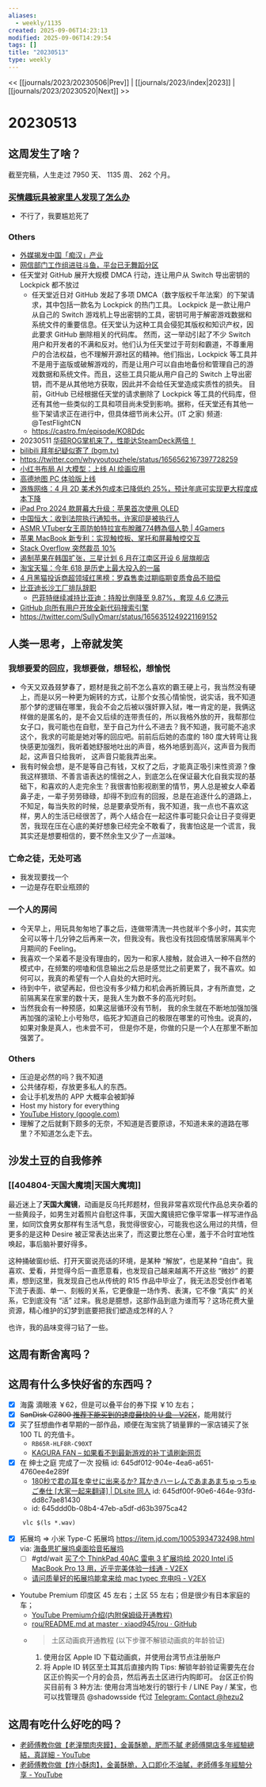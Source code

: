 ```yaml
---
aliases:
  - weekly/1135
created: 2025-09-06T14:23:13
modified: 2025-09-06T14:29:54
tags: []
title: "20230513"
type: weekly
---
```


<< [[journals/2023/20230506|Prev]] | [[journals/2023/index|2023]] | [[journals/2023/20230520|Next]] >>

# 20230513

## 这周发生了啥？

截至完稿，人生走过 7950 天、 1135 周、 262 个月。

### [买情趣玩具被家里人发现了怎么办](https://www.zhihu.com/question/535129193)

- 不行了，我要尴尬死了

### Others

  - [外媒揭发中国「痴汉」产业](https://t.me/OutsightChina/4318)
  - [网信部门工作组进驻斗鱼，平台已无舞蹈分区](https://readhub.cn/topic/8pCV9d1mASf)
  - 任天堂对 GitHub 展开大规模 DMCA 行动，连让用户从 Switch 导出密钥的 Lockpick 都不放过
    - 任天堂近日对 GitHub 发起了多项 DMCA（数字版权千年法案）的下架请求，其中包括一款名为 Lockpick 的热门工具。
      Lockpick 是一款让用户从自己的 Switch 游戏机上导出密钥的工具，密钥可用于解密游戏数据和系统文件的重要信息。任天堂认为这种工具会侵犯其版权和知识产权，因此要求 GitHub 删除相关的代码库。
      然而，这一举动引起了不少 Switch 用户和开发者的不满和反对。他们认为任天堂过于苛刻和霸道，不尊重用户的合法权益，也不理解开源社区的精神。他们指出，Lockpick 等工具并不是用于盗版或破解游戏的，而是让用户可以自由地备份和管理自己的游戏数据和系统文件。而且，这些工具只能从用户自己的 Switch 上导出密钥，而不是从其他地方获取，因此并不会给任天堂造成实质性的损失。
      目前，GitHub 已经根据任天堂的请求删除了 Lockpick 等工具的代码库，但还有其他一些类似的工具和项目尚未受到影响。据称，任天堂还有其他一些下架请求正在进行中，但具体细节尚未公开。(IT 之家)
      频道: @TestFlightCN
    - https://castro.fm/episode/KO8Ddc
  - 20230511 [华硕ROG掌机来了，性能达SteamDeck两倍！](https://api.xiaoheihe.cn/v3/bbs/app/api/web/share?link_id=103759798)
  - [bilibili 拜年纪疑似寄了 (bgm.tv)](https://bgm.tv/group/topic/381719)
  - https://twitter.com/whyyoutouzhele/status/1656562167397728259
- [小红书布局 AI 大模型：上线 AI 绘画应用](https://readhub.cn/topic/8pzsI178DqJ)
- [高德地图 PC 体验版上线](https://readhub.cn/topic/8pAlqhBxLqJ)
- [游族网络：4 月 2D 美术外包成本已降低约 25%，预计年底可实现更大程度成本下降](https://readhub.cn/topic/8pBq6MKUZB1)
- [iPad Pro 2024 款屏幕大升级：苹果首次使用 OLED](https://readhub.cn/topic/8pBW7E42qAp)
- [中国恒大：收到法院执行通知书，许家印是被执行人](https://readhub.cn/topic/8pJFhmugiq7)
- [ASMR VTuber女王周防帕特拉宣布脫離774轉為個人勢 | 4Gamers](https://www.4gamers.com.tw/news/detail/57980/suou-patra--leave-the-original-company)
- [苹果 MacBook 新专利：实现触控板、掌托和屏幕触控交互](https://readhub.cn/topic/8pIEdEWL9dp)
- [Stack Overflow 突然裁员 10%](https://readhub.cn/topic/8pHVZoYiMAE)
- [遏制苹果在韩国扩张，三星计划 6 月在江南区开设 6 层旗舰店](https://readhub.cn/topic/8pIEKnVMvvC)
- [淘宝天猫：今年 618 是历史上最大投入的一届](https://readhub.cn/topic/8pFVF66hXFa)
- [4 月黑猫投诉商超领域红黑榜：罗森售卖过期临期变质食品不赔偿](https://readhub.cn/topic/8pFO9W2h75T)
- [比亚迪长沙工厂排队辞职](https://readhub.cn/topic/8pCo7wy0ksr)
  - [巴菲特继续减持比亚迪：持股比例降至 9.87%，套现 4.6 亿港元](https://readhub.cn/topic/8pCH3az1dsb)
- [GitHub 向所有用户开放全新代码搜索引擎](https://readhub.cn/topic/8pEbInjl1DR)
- https://twitter.com/SullyOmarr/status/1656351249221169152

## 人类一思考，上帝就发笑

### 我想要爱的回应，我想要做，想轻松，想愉悦

  - 今天又双叒叕梦春了，题材是我之前不怎么喜欢的霸王硬上弓，我当然没有硬上，而是以另一种更为婉转的方式，让那个女孩心情愉悦，说实话，我不知道那个梦的逻辑在哪里，我会不会之后被以强奸罪入狱，唯一肯定的是，我俩这样做的是匿名的，是不会又后续的连带责任的，所以我格外放的开，我帮那位女子口，我可能也在自慰，至于自己为什么不进去？我不知道，我可能不追求这个，我求的可能是她对等的回应吧。前前后后她的态度的 180 度大转弯让我快感更加强烈，我听着她舒服地吐出的声音，格外地感到高兴，这声音为我而起，这声音只给我听， 这声音只能我弄出来。
  - 我有时候会想，是不是等自己有钱，又权了之后，才能真正吸引来性资源？像我这样猥琐、不善言语表达的懦弱之人，到底怎么在保证最大化自我实现的基础下，和喜欢的人走完余生？我很害怕影视剧里的情节，男人总是被女人牵着鼻子走，一辈子劳劳碌碌，却得不到应有的回报，总是在追逐什么的道路上，不知足，每当失败的时候，总是要承受所有，我不知道，我一点也不喜欢这样，男人的生活已经很苦了，两个人结合在一起这件事可能只会让日子变得更苦，我现在压在心底的美好想象已经完全不敢看了，我害怕这是一个谎言，我其实还是想要相信的，要不然余生又少了一点滋味。

### 亡命之徒，无处可逃

- 我发现要找一个
- 一边是存在职业瓶颈的

### 一个人的房间

- 今天早上，用玩具匆匆地了事之后，连做带清洗一共也就半个多小时，其实完全可以等十几分钟之后再来一次，但我没有。我也没有找回疫情居家隔离半个月期间的 Feeling。
- 我喜欢一个呆着不是没有理由的，因为一和家人接触，就会进入一种不自然的模式中，在频繁的唠嗑和信息输出之后总是感觉比之前更累了，我不喜欢。如何可以，我真的希望有一个人自处的大把时光。
- 待到中午，欲望再起，但也没有多少精力和机会再折腾玩具，才有所直觉，之前隔离呆在家里的数十天，是我人生为数不多的高光时刻。
- 当然我会有一种预感，如果这层循环没有节制， 我的余生就在不断地加强加强再加强的滚轮上小号殆尽，临死才知道自己的极限在哪里的可怜虫。说真的，如果对象是真人，也未尝不可， 但是你不是，你做的只是一个人在那里不断加强罢了。

### Others

- 压迫是必然的吗？我不知道
- 公共储存柜，存放更多私人的东西。
- 会让手机发热的 APP 大概率会被卸掉
- Host my history for everything
- [YouTube History (google.com)](https://myactivity.google.com/product/youtube)
- 理解了之后就剩下颇多的无奈，不知道是否要原谅，不知道未来的道路在哪里？不知道怎么走下去。

## 沙发土豆的自我修养

### [[404804-天国大魔境|天国大魔境]]

最近迷上了**天国大魔镜**，动画是反乌托邦题材，但我非常喜欢现代作品总夹杂着的一些黄段子，如男生对着照片自慰这件事，天国大魔镜把它像平常事一样写进作品里，如同饮食男女那样有生活气息，我觉得很安心，可能我也这么用过的共情，但更多的是这种 Desire 被正常表达出来了，而这要比憋在心里，羞于不合时宜地性唤起，事后脑补要好得多。

这种捅破窗纱纸、打开天窗说亮话的环境，是某种 “解放”，也是某种 “自由”。我喜欢、爱看，并觉得今后一直愿意看，也发现自己越来越离不开这些 “微妙” 的要素，想到这里，我发现自己也从传统的 R15 作品中毕业了，我无法忍受创作者笔下流于表面、单一、刻板的关系，它更像是一场作秀、表演，它不像 “真实” 的关系，它到底没有 “活” 过来。我总是臆想，这部作品到底为谁而写？这场花费大量资源，精心维护的幻梦到底要把我们塑造成怎样的人？

也许，我的品味变得刁钻了一些。

## 这周有断舍离吗？

## 这周有什么多快好省的东西吗？

- [x] 海露 滴眼液 ￥62，但是可以叠平台的券下探 ￥10 左右；
- [x] ~~SanDisk CZ800 [推荐下能买到的速度最快的 U 盘 - V2EX](https://v2ex.com/t/897534)~~，能用就行
- [x] 买了狂想曲作者早期的一部作品，顺便在淘宝挑了销量罪的一家店铺买了张 100 TL 的充值卡。
  - `RB65R-HLF8R-C90XT`
  - [KAGURA FAN – 如果看不到最新游戏的补丁请刷新网页](https://kagurafan.com/)
- [x] 在 绅士之庭 完成了一次 投稿
  id: 645df012-904e-4ea6-a651-4760ee4e289f
  - [180秒で君の耳を幸せに出来るか? 耳かきハーレムであまあまちゅっちゅご奉仕 [大家一起来翻译] | DLsite 同人](https://www.dlsite.com/home/work/=/product_id/RJ422363.html)
	id: 645df00f-90e6-464e-93fd-dd8c7ae81430
  - id: 645ddd0b-08b4-47eb-a5df-d63b3975ca42

```shell
	vlc $(ls *.wav)
```

- [x] 拓展坞 => 小米 Type-C 拓展坞 https://item.jd.com/10053934732498.html
	via: [海备思扩展坞桌面拾音拓展坞](https://item.jd.com/10053934732498.html#none)
  - [ ] #gtd/wait [买了个 ThinkPad 40AC 雷电 3 扩展坞给 2020 Intel i5 MacBook Pro 13 用，近乎完美体验一线通 - V2EX](https://www.v2ex.com/t/795629)
  - [请问质量好的拓展坞能拿来给 mac typec 充电吗 - V2EX](https://v2ex.com/t/881722)
- Youtube Premium 印度区 45 左右；土区 55 左右；但是很少有日本家庭的车；
  - [YouTube Premium介绍(内附保姆级开通教程)](https://yummy.best/youtube/)
  - [rou/README.md at master · xiaod945/rou · GitHub](https://github.com/xiaod945/rou/blob/master/README.md)
  - > 土区动画疯开通教程 (以下步骤不解锁动画疯的年龄验证)
	1. 使用台区 Apple ID 下载动画疯，并使用台湾节点注册账户
	2. 将 Apple ID 转区至土耳其后直接内购
	Tips:
	解锁年龄验证需要先在台区正价购买一个月的会员，然后再去土区进行内购即可。
	台区正价购买目前有 3 种方法: 使用台湾当地发行的银行卡 / LINE Pay / 某宝，也可以找管理员 @shadowsside 代过
	[Telegram: Contact @hezu2](https://t.me/hezu2/20984)

## 这周有吃什么好吃的吗？

- [老師傅教你做【老潼關肉夾饃】，金黃酥脆，肥而不膩 老師傅開店多年經驗總結，真詳細 - YouTube](https://www.youtube.com/watch?v=PVonFM-Dlhw)
- [老師傅教你做【炸小酥肉】，金黃酥脆，入口即化不油膩，老師傅多年經驗分享 - YouTube](https://www.youtube.com/watch?v=E3Xpzt5pp6U)
